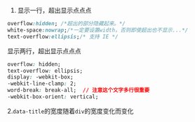 1. 显示一行，超出显示点点点
```css
overflow:hidden; /*超出的部分隐藏起来。*/ 
white-space:nowrap;/*一定要设置width，否则即使超出也不显示...*/
text-overflow:ellipsis;/* 支持 IE */
```
显示两行，超出显示点点点
```css
overflow: hidden;
text-overflow: ellipsis;
display: -webkit-box;
-webkit-line-clamp: 2;
word-break: break-all;  // 注意这个文字多行很重要
-webkit-box-orient: vertical;
```
2.`data-title`的宽度随着`div`的宽度变化而变化